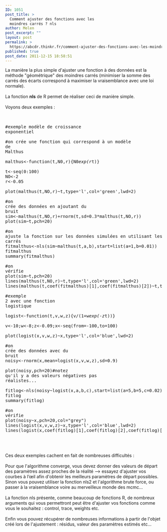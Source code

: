 ```yaml
---
ID: 1051
post_title: >
  Comment ajuster des fonctions avec les
  moindres carrés ? nls
author: Melen
post_excerpt: ""
layout: post
permalink: >
  https://abcdr.thinkr.fr/comment-ajuster-des-fonctions-avec-les-moindres-carres-nls/
published: true
post_date: 2011-12-15 18:58:51
---
```

La manière la plus simple d'ajuster une fonction à des données est la méthode "géométrique" des moindres carrés (minimiser la somme des carrés des écarts correspond à maximiser la vraisemblance avec une loi normale).<br /><br />La fonction <strong>nls</strong> de R permet de réaliser ceci de manière simple.<br /><br />Voyons deux exemples :<br /><br /> <pre><br />#exemple modèle de croissance exponentiel<br /><br />#on crée une fonction qui correspond à un modèle de Malthus<br /><br />malthus&lt;-function(t,N0,r){N0*exp(r*t)}<br /><br />t&lt;-seq(0:100)<br />NO&lt;-2<br />r&lt;-0.05<br /><br />plot(malthus(t,NO,r)~t,type='l',col='green',lwd=2)<br /><br />#on crée des données en ajoutant du bruit<br />sim&lt;-malthus(t,NO,r)+rnorm(t,sd=0.3*malthus(t,NO,r))<br />plot(sim~t,pch=20)<br /><br />#on ajuste la fonction sur les données simulées en utilisant les moindres carrés<br />fitmalthus&lt;-nls(sim~malthus(t,a,b),start=list(a=1,b=0.01))<br />fitmalthus<br />summary(fitmalthus)<br /><br />#on vérifie<br />plot(sim~t,pch=20)<br />lines(malthus(t,NO,r)~t,type='l',col='green',lwd=2)<br />lines(malthus(t,coef(fitmalthus)[1],coef(fitmalthus)[2])~t,type='l',col='red',lwd=2)<br /><br />#exemple 2 avec une fonction logistique<br /><br />logist&lt;-function(t,v,w,z){v/(1+w*exp(-z*t))}<br /><br />v&lt;-10;w&lt;-8;z&lt;-0.09;x&lt;-seq(from=-100,to=100)<br /><br />plot(logist(x,v,w,z)~x,type='l',col='blue',lwd=2)<br /><br />#on crée des données avec du bruit<br />noisy&lt;-rnorm(x,mean=logist(x,v,w,z),sd=0.9)<br /><br />plot(noisy,pch=20)#notez qu'il y a des valeurs négatives pas réalistes...<br /><br />fitlog&lt;-nls(noisy~logist(x,a,b,c),start=list(a=5,b=5,c=0.02))<br />fitlog<br />summary(fitlog)<br /><br />#on vérifie<br />plot(noisy~x,pch=20,col="grey")<br />lines(logist(x,v,w,z)~x,type='l',col='blue',lwd=2)<br />lines(logist(x,coef(fitlog)[1],coef(fitlog)[2],coef(fitlog)[3])~x,type='l',col='red',lwd=2) <br /></pre> <br /><br />Ces deux exemples cachent en fait de nombreuses difficultés :<br /><br />Pour que l'algorithme converge, vous devez donner des valeurs de départ des paramètres assez proches de la réalité --&gt; essayez d'ajuster vos courbes à l’œil afin d'obtenir les meilleurs paramètres de départ possibles. Sinon vous pouvez utiliser la fonction nls2 et l'algorithme brute force, ou passer à la vraisemblance voire au merveilleux monde des mcmc...<br /><br />La fonction nls présente, comme beaucoup de fonctions R, de nombreux arguments qui vous permettront peut être d'ajuster vos fonctions comme vous le souhaitez : control, trace, weights etc.<br /><br />Enfin vous pouvez récupérer de nombreuses informations à partir de l'objet créé lors de l'ajustement : résidus, valeur des paramètres estimés etc...<br /><br />